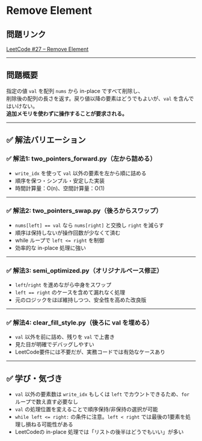 # Remove Element

## 問題リンク
[LeetCode #27 – Remove Element](https://leetcode.com/problems/remove-element/)

---

## 問題概要

指定の値 `val` を配列 `nums` から in-place ですべて削除し、  
削除後の配列の長さを返す。戻り値以降の要素はどうでもよいが、`val` を含んではいけない。  
**追加メモリを使わずに操作することが要求される。**

---

## ✅ 解法バリエーション

### ✅ 解法1: two_pointers_forward.py（左から詰める）

- `write_idx` を使って `val` 以外の要素を左から順に詰める
- 順序を保つ・シンプル・安定した実装
- 時間計算量：O(n)、空間計算量：O(1)

---

### ✅ 解法2: two_pointers_swap.py（後ろからスワップ）

- `nums[left] == val` なら `nums[right]` と交換し `right` を減らす
- 順序は保持しないが操作回数が少なくて済む
- while ループで `left <= right` を制御
- 効率的な in-place 処理に強い

---

### ✅ 解法3: semi_optimized.py（オリジナルベース修正）

- `left`/`right` を進めながら中身をスワップ
- `left == right` のケースを含めて漏れなく処理
- 元のロジックをほぼ維持しつつ、安全性を高めた改良版

---

### ✅ 解法4: clear_fill_style.py（後ろに val を埋める）

- `val` 以外を前に詰め、残りを `val` で上書き
- 見た目が明確でデバッグしやすい
- LeetCode要件には不要だが、実務コードでは有効なケースあり

---

## ✅ 学び・気づき

- `val` 以外の要素数は `write_idx` もしくは `left` でカウントできるため、`for` ループで数え直す必要なし
- `val` の処理位置を変えることで順序保持/非保持の選択が可能
- `while left <= right:` の条件に注意。`left < right` では最後の1要素を処理し損ねる可能性がある
- LeetCodeの in-place 処理では「リストの後半はどうでもいい」が多い
